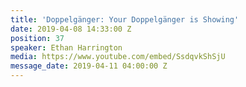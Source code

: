 ```yaml
---
title: 'Doppelgänger: Your Doppelgänger is Showing'
date: 2019-04-08 14:33:00 Z
position: 37
speaker: Ethan Harrington
media: https://www.youtube.com/embed/SsdqvkShSjU
message_date: 2019-04-11 04:00:00 Z
---
```


